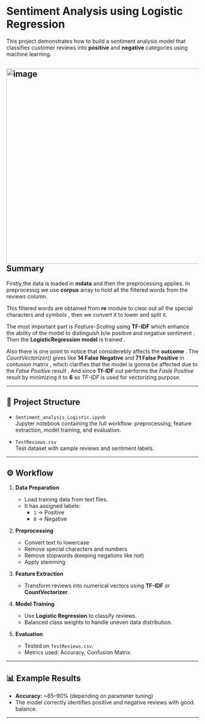 # Sentiment Analysis using Logistic Regression

This project demonstrates how to build a sentiment analysis model that classifies customer reviews into **positive** and **negative** categories using machine learning.

## <img width="512" height="512" alt="image" src="https://github.com/user-attachments/assets/7e8c2061-08e5-40be-8cfe-518ef0ead185" /> Summary 
  Firstly,the data is loaded in **mdata** and then the preprocessing applies. In preprocessig we use **corpus** array to hold all the filtered words from the reviews column.
  
  This filtered words are obtained from **re** module to clear out all the special characters and symbols , then we convert it to lower and split it.
  
  The most important part is  _Feature-Scaling_ using **TF-IDF** which enhance the ability of the model to distinguish b/w positive and negative sentiment . Then the                  **LogisticRegression model** is trained .

  Also there is one point to notice that considerebly affects the  **outcome** . The _CountVectorizer()_ gives like **14 False Negative** and **71 False Positive** in contusion      matrix , which clarifies that the model is gonna be affected due to the _False Positive_ result . And since **Tf-IDF** out performs the _Fasle Positive_ result by minimizing it    to **6** so _TF-IDF_ is used for vectorizing purpose.

---

## 📂 Project Structure

- `Sentiment_analysis_Logistic.ipynb`  
  Jupyter notebook containing the full workflow: preprocessing, feature extraction, model training, and evaluation.

- `TestReviews.csv`  
  Test dataset with sample reviews and sentiment labels.

---

## ⚙️ Workflow

1. **Data Preparation**
   - Load training data from text files.
   - It has assigned labels:  
     - `1` → Positive  
     - `0` → Negative  

2. **Preprocessing**
   - Convert text to lowercase  
   - Remove special characters and numbers  
   - Remove stopwords (keeping negations like *not*)  
   - Apply stemming  

3. **Feature Extraction**
   - Transform reviews into numerical vectors using **TF-IDF** or **CountVectorizer**.  

4. **Model Training**
   - Use **Logistic Regression** to classify reviews.  
   - Balanced class weights to handle uneven data distribution.  

5. **Evaluation**
   - Tested on `TestReviews.csv`.  
   - Metrics used: Accuracy, Confusion Matrix.  

---

## 📊 Example Results

- **Accuracy:** ~85–90% (depending on parameter tuning)  
- The model correctly identifies positive and negative reviews with good balance.  

---

